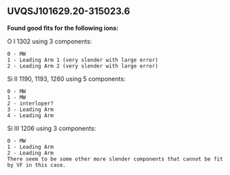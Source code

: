 ## UVQSJ101629.20-315023.6

**Found good fits for the following ions:**

O I 1302 using 3 components:
```
0 - MW
1 - Leading Arm 1 (very slender with large error)
2 - Leading Arm 2 (very slender with large error)
```
Si II 1190, 1193, 1260 using 5 components:
```
0 - MW
1 - MW
2 - interloper?
3 - Leading Arm
4 - Leading Arm
```
Si III 1206 using 3 components:
```
0 - MW
1 - Leading Arm
2 - Leading Arm
There seem to be some other more slender components that cannot be fit by VF in this case.
```